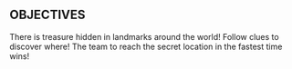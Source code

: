 ## OBJECTIVES

There is treasure hidden in landmarks around the world! Follow clues to discover where!
The team to reach the secret location in the fastest time wins!

